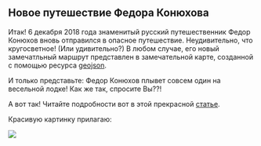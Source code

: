 ## Новое путешествие Федора Конюхова
Итак! 6 декабря 2018 года знаменитый русский путешественник Федор Конюхов вновь отправился в опасное путешествие. Неудивительно, что кругосветное! (Или удивительно?)
В любом случае, его новый замечатльный маршрут представлен в замечательной карте, созданной с помощью ресурса [geojson](http://geojson.io).

И только представьте: Федор Конюхов плывет совсем один на весельной лодке! Как же так, спросите Вы??!

А вот так! Читайте подробности вот в этой прекрасной [статье](https://tass.ru/obschestvo/5877709).

Красивую картинку прилагаю:

![](http://4.bp.blogspot.com/-ryjq0Kr9UUU/U4sPQGcaWhI/AAAAAAAAFFQ/VNAhMdCW1PA/s1600/boat.jpg)
